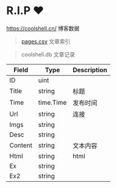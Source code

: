 # R.I.P ❤️
https://coolshell.cn/ 博客数据

> [pages.csv](pages.csv) 文章索引

> coolshell.db 文章记录

| Field   | Type      | Description |
|---------|-----------|-------------|
| ID      | uint      |             |
| Title   | string    |   标题       |
| Time    | time.Time |   发布时间    |
| Url     | string    |   连接       |
| Imgs    | string    |             |
| Desc    | string    |             |
| Content | string    |   文本内容   |
| Html    | string    |   html      |
| Ex      | string    |             |
| Ex2     | string    |             |